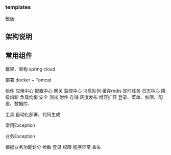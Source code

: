 ### templates ###
模版

## 架构说明 ##


## 常用组件 ##

框架、架构
 spring cloud
 
部署
 docker + Tomcat
 
组件
 应用中心
 配置中心
 网关
 监控中心
 消息队列
 缓存redis
 定时任务
 日志中心
 降级熔断
 负载均衡
 安全
 测试
 附件
 存储
 灰度发布
 增容扩容
 登录、菜单、权限、配置、数据库、
 
工具
 自动化部署、代码生成



常用Exception 

业务Exception

根据业务功能划分
	参数
	登录
	权限
	程序异常
	丢失




	
	

